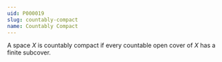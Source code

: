 ```yaml
---
uid: P000019
slug: countably-compact
name: Countably Compact
---
```

A space $X$ is countably compact if every countable open cover of $X$ has a finite subcover.

